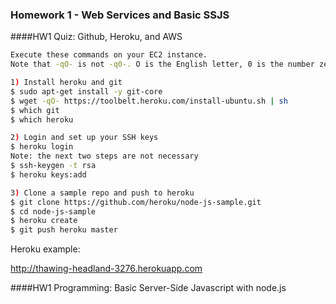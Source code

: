 ### Homework 1 - Web Services and Basic SSJS

####HW1 Quiz: Github, Heroku, and AWS

``` bash
Execute these commands on your EC2 instance.
Note that -qO- is not -q0-. O is the English letter, 0 is the number zero.

1) Install heroku and git
$ sudo apt-get install -y git-core
$ wget -qO- https://toolbelt.heroku.com/install-ubuntu.sh | sh
$ which git
$ which heroku

2) Login and set up your SSH keys
$ heroku login
Note: the next two steps are not necessary
$ ssh-keygen -t rsa
$ heroku keys:add

3) Clone a sample repo and push to heroku
$ git clone https://github.com/heroku/node-js-sample.git
$ cd node-js-sample
$ heroku create
$ git push heroku master

```

Heroku example:

http://thawing-headland-3276.herokuapp.com

####HW1 Programming: Basic Server-Side Javascript with node.js

